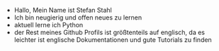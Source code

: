 -  Hallo, Mein Name ist Stefan Stahl
-  Ich bin neugierig und offen neues zu lernen
-  aktuell lerne ich Python
-  der Rest meines Github Profils ist größtenteils auf englisch, da es leichter ist englische Dokumentationen und gute Tutorials zu finden

<!---
StefanStahlCode/StefanStahlCode is a ✨ special ✨ repository because its `README.md` (this file) appears on your GitHub profile.
You can click the Preview link to take a look at your changes.
--->
